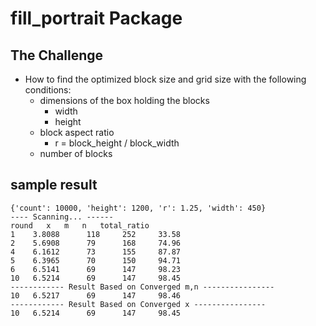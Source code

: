 # fill_portrait Package

## The Challenge
- How to find the optimized block size and grid size with the following conditions:
  - dimensions of the box holding the blocks
    - width
    - height
  - block aspect ratio
    - r = block_height / block_width
  - number of blocks
## sample result
```
{'count': 10000, 'height': 1200, 'r': 1.25, 'width': 450}
---- Scanning... ------
round	x	m	n	total_ratio
1 	 3.8088 	 118 	 252 	 33.58
2 	 5.6908 	 79 	 168 	 74.96
4 	 6.1612 	 73 	 155 	 87.87
5 	 6.3965 	 70 	 150 	 94.71
6 	 6.5141 	 69 	 147 	 98.23
10 	 6.5214 	 69 	 147 	 98.45
------------ Result Based on Converged m,n ----------------
10 	 6.5217 	 69 	 147 	 98.46
------------ Result Based on Converged x ----------------
10 	 6.5214 	 69 	 147 	 98.45
```